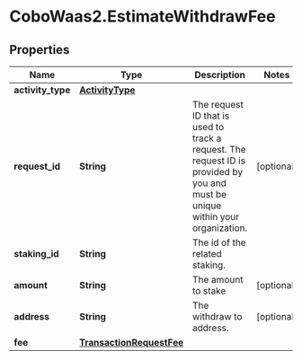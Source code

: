 # CoboWaas2.EstimateWithdrawFee

## Properties

Name | Type | Description | Notes
------------ | ------------- | ------------- | -------------
**activity_type** | [**ActivityType**](ActivityType.md) |  | 
**request_id** | **String** | The request ID that is used to track a request. The request ID is provided by you and must be unique within your organization. | [optional] 
**staking_id** | **String** | The id of the related staking. | 
**amount** | **String** | The amount to stake | [optional] 
**address** | **String** | The withdraw to address. | [optional] 
**fee** | [**TransactionRequestFee**](TransactionRequestFee.md) |  | 


